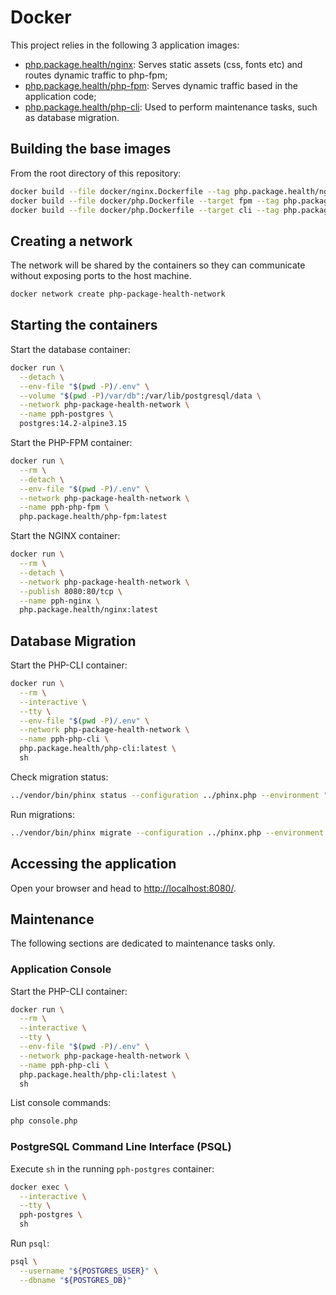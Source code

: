 # Docker

This project relies in the following 3 application images:

* [php.package.health/nginx](docker/nginx.Dockerfile): Serves static assets (css, fonts etc) and routes dynamic traffic to php-fpm;
* [php.package.health/php-fpm](docker/php.Dockerfile): Serves dynamic traffic based in the application code;
* [php.package.health/php-cli](docker/php.Dockerfile): Used to perform maintenance tasks, such as database migration.

## Building the base images

From the root directory of this repository:

```bash
docker build --file docker/nginx.Dockerfile --tag php.package.health/nginx:latest .
docker build --file docker/php.Dockerfile --target fpm --tag php.package.health/php-fpm:latest .
docker build --file docker/php.Dockerfile --target cli --tag php.package.health/php-cli:latest .
```

## Creating a network

The network will be shared by the containers so they can communicate without exposing ports to the host machine.

```bash
docker network create php-package-health-network
```

## Starting the containers

Start the database container:

```bash
docker run \
  --detach \
  --env-file "$(pwd -P)/.env" \
  --volume "$(pwd -P)/var/db":/var/lib/postgresql/data \
  --network php-package-health-network \
  --name pph-postgres \
  postgres:14.2-alpine3.15
```

Start the PHP-FPM container:

```bash
docker run \
  --rm \
  --detach \
  --env-file "$(pwd -P)/.env" \
  --network php-package-health-network \
  --name pph-php-fpm \
  php.package.health/php-fpm:latest
```

Start the NGINX container:

```bash
docker run \
  --rm \
  --detach \
  --network php-package-health-network \
  --publish 8080:80/tcp \
  --name pph-nginx \
  php.package.health/nginx:latest
```

## Database Migration

Start the PHP-CLI container:

```bash
docker run \
  --rm \
  --interactive \
  --tty \
  --env-file "$(pwd -P)/.env" \
  --network php-package-health-network \
  --name pph-php-cli \
  php.package.health/php-cli:latest \
  sh
```

Check migration status:

```bash
../vendor/bin/phinx status --configuration ../phinx.php --environment "${PHP_ENV}"
```

Run migrations:

```bash
../vendor/bin/phinx migrate --configuration ../phinx.php --environment "${PHP_ENV}"
```

## Accessing the application

Open your browser and head to [http://localhost:8080/](http://localhost:8080/).

## Maintenance

The following sections are dedicated to maintenance tasks only.

### Application Console

Start the PHP-CLI container:

```bash
docker run \
  --rm \
  --interactive \
  --tty \
  --env-file "$(pwd -P)/.env" \
  --network php-package-health-network \
  --name pph-php-cli \
  php.package.health/php-cli:latest \
  sh
```

List console commands:

```bash
php console.php
```

### PostgreSQL Command Line Interface (PSQL)

Execute `sh` in the running `pph-postgres` container:

```bash
docker exec \
  --interactive \
  --tty \
  pph-postgres \
  sh
```

Run `psql`:

```bash
psql \
  --username "${POSTGRES_USER}" \
  --dbname "${POSTGRES_DB}"
```
